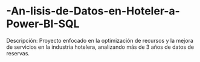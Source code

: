 # -An-lisis-de-Datos-en-Hoteler-a-Power-BI-SQL
Descripción: Proyecto enfocado en la optimización de recursos y la mejora de servicios en la industria hotelera, analizando más de 3 años de datos de reservas.
